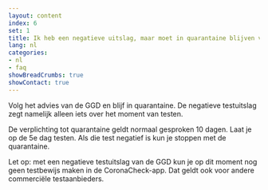 ```yaml
---
layout: content
index: 6
set: 1
title: Ik heb een negatieve uitslag, maar moet in quarantaine blijven van de GGD. Wat nu?
lang: nl
categories:
- nl
- faq
showBreadCrumbs: true
showContact: true
---
```

Volg het advies van de GGD en blijf in quarantaine. De negatieve testuitslag zegt namelijk alleen iets over het moment van testen. 

De verplichting tot quarantaine geldt normaal gesproken 10 dagen. Laat je op de 5e dag testen. Als die test negatief is kun je stoppen met de quarantaine.

Let op: met een negatieve testuitslag van de GGD kun je op dit moment nog geen testbewijs maken in de CoronaCheck-app. Dat geldt ook voor andere commerciële testaanbieders. 
